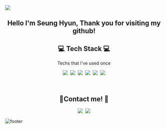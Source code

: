 
<!--
**kaily22/kaily22** is a ✨ _special_ ✨ repository because its `README.md` (this file) appears on your GitHub profile.

Here are some ideas to get you started:

- 🔭 I’m currently working on ...
- 🌱 I’m currently learning ...
- 👯 I’m looking to collaborate on ...
- 🤔 I’m looking for help with ...
- 💬 Ask me about ...
- 📫 How to reach me: ...
- 😄 Pronouns: ...
- ⚡ Fun fact: ...
-->
<img src="https://capsule-render.vercel.app/api?type=shark&height=300&color=gradient&section=header&text=Welcom!&fontsize=60&animation=fadeIn"/>
<h2 align = "center"> <b>Hello I'm Seung Hyun, Thank you for visiting my github!</b></h2>
<h2 align="center"> 💻 Tech Stack 💻 </h2> 
<p align="center"> Techs that I've used once </p>
<p align="center">
<img src="https://img.shields.io/badge/Java-007396?style=flat-square&logo=Java&logoColor=white"/></a>&nbsp
<img src="https://img.shields.io/badge/JavaScript-F7DF1E?style=flat-square&logo=JavaScript&logoColor=white"/></a>&nbsp
<img src="https://img.shields.io/badge/HTML5-E34F26?style=flat-square&logo=HTML5&logoColor=white"/></a>&nbsp
<img src="https://img.shields.io/badge/Oracle-F80000?style=flat-square&logo=Java&logoColor=white"/></a>&nbsp
<img src="https://img.shields.io/badge/CSS3-1572B6?style=flat-square&logo=Java&logoColor=white"/></a>&nbsp
<img src="https://img.shields.io/badge/JQuery-0769AD?style=flat-square&logo=Java&logoColor=white"/></a>
</p>
</br>
<h2 align="center"><b> 💞Contact me! 💞 </b></h2>
<p align="center">
<a href="https://www.instagram.com/kaily_yy/"><img src="https://img.shields.io/badge/Instagram-E4405F?style=flat-square&logo=Instagram&logoColor=white"/></a>&nbsp
<img src="https://img.shields.io/badge/Gmail-EA4335?style=flat-square&logo=Gmail&logoColor=white"/></a></p>
<img src="https://capsule-render.vercel.app/api?type=shark&height=200&color=gradient&section=footer"alt="footer"/>
 

